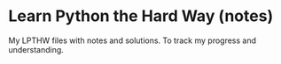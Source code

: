 # Learn Python the Hard Way (notes)
My LPTHW files with notes and solutions. To track my progress and understanding.